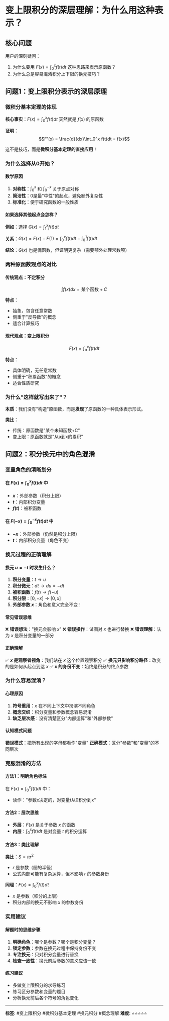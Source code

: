 # 变上限积分的深层理解：为什么用这种表示？

## 核心问题
用户的深刻疑问：
1. 为什么要用 $F(x) = \int_0^x f(t)dt$ 这种思路来表示原函数？
2. 为什么总是容易混淆积分上下限的换元技巧？

## 问题1：变上限积分表示的深层原理

### 微积分基本定理的体现
**核心事实**：$F(x) = \int_0^x f(t)dt$ 天然就是 $f(x)$ 的原函数

**证明**：
$$F'(x) = \frac{d}{dx}\int_0^x f(t)dt = f(x)$$

这不是技巧，而是**微积分基本定理的直接应用**！

### 为什么选择从0开始？

#### 数学原因
1. **对称性**：$\int_0^x$ 和 $\int_0^{-x}$ 关于原点对称
2. **简洁性**：0是最"中性"的起点，避免额外复杂性
3. **标准化**：便于研究函数的一般性质

#### 如果选择其他起点会怎样？
**例如**：选择 $G(x) = \int_1^x f(t)dt$

**关系**：$G(x) = F(x) - F(1) = \int_0^x f(t)dt - \int_0^1 f(t)dt$

**结论**：$G(x)$ 也是偶函数，但证明更复杂（需要额外处理常数项）

### 两种原函数观点的对比

#### 传统观点：不定积分
$$\int f(x)dx = \text{某个函数} + C$$

**特点**：
- 抽象，包含任意常数
- 侧重于"反导数"的概念
- 适合计算技巧

#### 现代观点：变上限积分
$$F(x) = \int_a^x f(t)dt$$

**特点**：
- 具体明确，无任意常数
- 侧重于"积累函数"的概念  
- 适合性质研究

### 为什么"这样就写出来了"？

**本质**：我们没有"构造"原函数，而是**发现**了原函数的一种具体表示形式。

**类比**：
- 传统：原函数是"某个未知函数+C"
- 变上限：原函数就是"从a到x的累积"

## 问题2：积分换元中的角色混淆

### 变量角色的清晰划分

#### 在 $F(x) = \int_0^x f(t)dt$ 中
- **$x$**：外部参数（积分上限）
- **$t$**：内部积分变量
- **$f(t)$**：被积函数

#### 在 $F(-x) = \int_0^{-x} f(t)dt$ 中
- **$-x$**：外部参数（仍然是积分上限）
- **$t$**：内部积分变量（角色不变）

### 换元过程的正确理解

#### 换元 $u = -t$ 时发生什么？
1. **积分变量**：$t \rightarrow u$
2. **积分微元**：$dt \rightarrow du = -dt$
3. **被积函数**：$f(t) \rightarrow f(-u)$
4. **积分限**：$[0, -x] \rightarrow [0, x]$
5. **外部参数 $x$**：角色和意义完全不变！

#### 常见错误思维
❌ **错误想法**："换元会影响 $x$"
❌ **错误操作**：试图对 $x$ 也进行替换
❌ **错误理解**：认为 $x$ 是积分变量的一部分

#### 正确理解
✅ **$x$ 是观察者视角**：我们站在 $x$ 这个位置观察积分
✅ **换元只影响积分路径**：改变的是如何从起点到达 $x$
✅ **$x$ 的身份不变**：始终是积分的终点参数

### 为什么容易混淆？

#### 心理原因
1. **符号重用**：$x$ 在不同上下文中扮演不同角色
2. **概念交织**：积分变量和参数概念容易混淆
3. **缺乏层次感**：没有清楚区分"内部运算"和"外部参数"

#### 认知模式问题
**错误模式**：把所有出现的字母都看作"变量"
**正确模式**：区分"参数"和"变量"的不同层次

### 克服混淆的方法

#### 方法1：明确角色标注
在 $F(x) = \int_0^x f(t)dt$ 中：
- 读作："参数x决定的，对变量t从0积分到x"

#### 方法2：层次思维
- **外层**：$F(x)$ 是关于参数 $x$ 的函数
- **内层**：$\int_0^x f(t)dt$ 是对变量 $t$ 的积分运算

#### 方法3：类比理解
**类比**：$S = \pi r^2$
- $r$ 是参数（圆的半径）
- 公式内部可能有复杂运算，但不影响 $r$ 的参数身份

**同理**：$F(x) = \int_0^x f(t)dt$
- $x$ 是参数（积分的上限）
- 积分内部的换元不影响 $x$ 的参数身份

### 实用建议

#### 解题时的思维步骤
1. **明确角色**：哪个是参数？哪个是积分变量？
2. **锁定参数**：参数在换元过程中保持身份不变
3. **专注换元**：只对积分变量进行替换
4. **检查一致性**：换元前后参数的意义应该一致

#### 练习建议
- 多做变上限积分的求导练习
- 练习区分参数和变量的题目
- 分析换元前后各个符号的角色变化

---

**标签**: #变上限积分 #微积分基本定理 #换元积分 #概念理解
**难度**: ⭐⭐⭐⭐⭐
